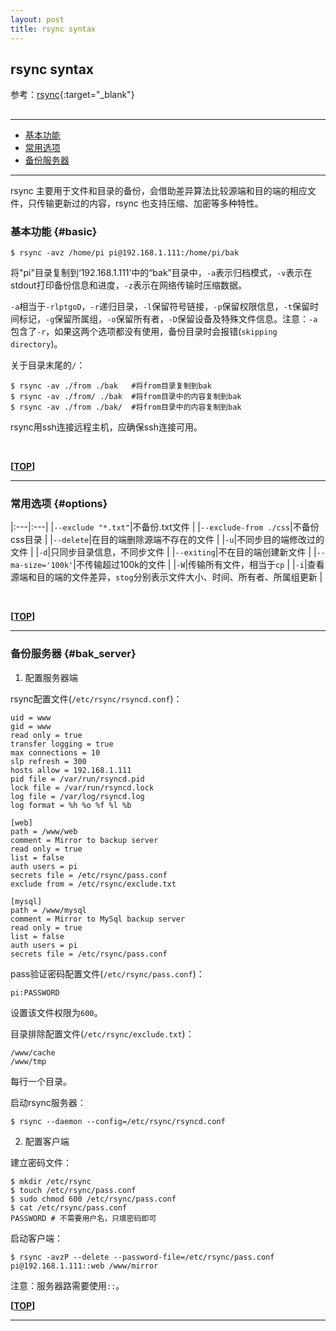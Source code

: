 ```yaml
---
layout: post
title: rsync syntax
---
```

## rsync syntax

参考：[rsync][ref1]{:target="_blank"}

[ref1]:https://rsync.samba.org/

<h2 id="top"></h2>

***

*   [基本功能](#basic)
*   [常用选项](#options)
*   [备份服务器](#bak_server)

***

rsync 主要用于文件和目录的备份，会借助差异算法比较源端和目的端的相应文件，只传输更新过的内容，rsync 也支持压缩、加密等多种特性。

### 基本功能 {#basic}

    $ rsync -avz /home/pi pi@192.168.1.111:/home/pi/bak

将"pi"目录复制到‘192.168.1.111’中的“bak”目录中，`-a`表示归档模式，`-v`表示在stdout打印备份信息和进度，`-z`表示在网络传输时压缩数据。

`-a`相当于`-rlptgoD`，`-r`递归目录，`-l`保留符号链接，`-p`保留权限信息，`-t`保留时间标记，`-g`保留所属组，`-o`保留所有者，`-D`保留设备及特殊文件信息。注意：`-a`包含了`-r`，如果这两个选项都没有使用，备份目录时会报错(`skipping directory`)。

关于目录末尾的`/`：

    $ rsync -av ./from ./bak   #将from目录复制到bak
    $ rsync -av ./from/ ./bak  #将from目录中的内容复制到bak
    $ rsync -av ./from ./bak/  #将from目录中的内容复制到bak

rsync用ssh连接远程主机，应确保ssh连接可用。

<br>

**[[TOP](#top)]**

***

### 常用选项 {#options}

|:---|:---|
|`--exclude "*.txt"`|不备份.txt文件 |
|`--exclude-from ./css`|不备份css目录 |
|`--delete`|在目的端删除源端不存在的文件 |
|`-u`|不同步目的端修改过的文件 |
|`-d`|只同步目录信息，不同步文件 |
|`--exiting`|不在目的端创建新文件 |
|`--ma-size='100k'`|不传输超过100k的文件 |
|`-W`|传输所有文件，相当于`cp` |
|`-i`|查看源端和目的端的文件差异，`stog`分别表示文件大小、时间、所有者、所属组更新 |


<br>

**[[TOP](#top)]**

***

### 备份服务器 {#bak_server}

1. 配置服务器端

rsync配置文件(`/etc/rsync/rsyncd.conf`)：

    uid = www
    gid = www
    read only = true
    transfer logging = true
    max connections = 10
    slp refresh = 300
    hosts allow = 192.168.1.111
    pid file = /var/run/rsyncd.pid
    lock file = /var/run/rsyncd.lock
    log file = /var/log/rsyncd.log
    log format = %h %o %f %l %b

    [web]
    path = /www/web
    comment = Mirror to backup server
    read only = true
    list = false
    auth users = pi
    secrets file = /etc/rsync/pass.conf
    exclude from = /etc/rsync/exclude.txt

    [mysql]
    path = /www/mysql
    comment = Mirror to MySql backup server
    read only = true
    list = false
    auth users = pi
    secrets file = /etc/rsync/pass.conf

pass验证密码配置文件(`/etc/rsync/pass.conf`)：

    pi:PASSWORD

设置该文件权限为`600`。

目录排除配置文件(`/etc/rsync/exclude.txt`)：

    /www/cache
    /www/tmp

每行一个目录。

启动rsync服务器：

    $ rsync --daemon --config=/etc/rsync/rsyncd.conf

2. 配置客户端

建立密码文件：

    $ mkdir /etc/rsync
    $ touch /etc/rsync/pass.conf
    $ sudo chmod 600 /etc/rsync/pass.conf
    $ cat /etc/rsync/pass.conf
    PASSWORD # 不需要用户名，只填密码即可

启动客户端：

    $ rsync -avzP --delete --password-file=/etc/rsync/pass.conf pi@192.168.1.111::web /www/mirror

注意：服务器路需要使用`::`。

**[[TOP](#top)]**

***
